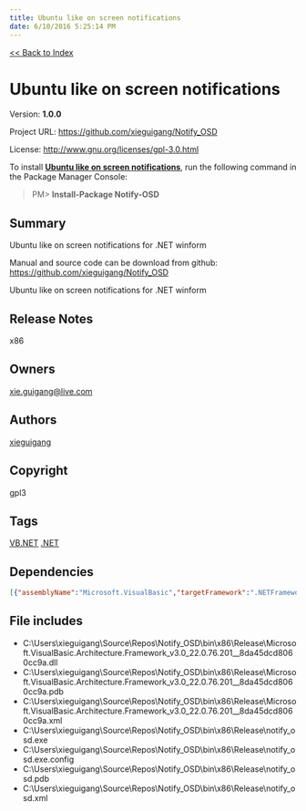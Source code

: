 ```yaml
---
title: Ubuntu like on screen notifications
date: 6/10/2016 5:25:14 PM
---
```


[<< Back to Index](../index.html)
# Ubuntu like on screen notifications

Version: **1.0.0**

Project URL: https://github.com/xieguigang/Notify_OSD

License: http://www.gnu.org/licenses/gpl-3.0.html

To install **[Ubuntu like on screen notifications](https://www.nuget.org/packages/Notify-OSD/)**, run the following command in the Package Manager Console:
> PM>  **Install-Package Notify-OSD**


## Summary
Ubuntu like on screen notifications for .NET winform

Manual and source code can be download from github:
https://github.com/xieguigang/Notify_OSD

Ubuntu like on screen notifications for .NET winform
## Release Notes
x86
## Owners
xie.guigang@live.com
## Authors
[xieguigang](https://www.nuget.org/profiles/xieguigang)
## Copyright
gpl3
## Tags
[VB.NET](https://www.nuget.org/packages?q=Tags%3A"VB.NET") [.NET](https://www.nuget.org/packages?q=Tags%3A".NET")
## Dependencies
```json
[{"assemblyName":"Microsoft.VisualBasic","targetFramework":".NETFramework4.6"}]
```


## File includes
+ C:\Users\xieguigang\Source\Repos\Notify_OSD\bin\x86\Release\Microsoft.VisualBasic.Architecture.Framework_v3.0_22.0.76.201__8da45dcd8060cc9a.dll<br />
+ C:\Users\xieguigang\Source\Repos\Notify_OSD\bin\x86\Release\Microsoft.VisualBasic.Architecture.Framework_v3.0_22.0.76.201__8da45dcd8060cc9a.pdb<br />
+ C:\Users\xieguigang\Source\Repos\Notify_OSD\bin\x86\Release\Microsoft.VisualBasic.Architecture.Framework_v3.0_22.0.76.201__8da45dcd8060cc9a.xml<br />
+ C:\Users\xieguigang\Source\Repos\Notify_OSD\bin\x86\Release\notify_osd.exe<br />
+ C:\Users\xieguigang\Source\Repos\Notify_OSD\bin\x86\Release\notify_osd.exe.config<br />
+ C:\Users\xieguigang\Source\Repos\Notify_OSD\bin\x86\Release\notify_osd.pdb<br />
+ C:\Users\xieguigang\Source\Repos\Notify_OSD\bin\x86\Release\notify_osd.xml<br />

